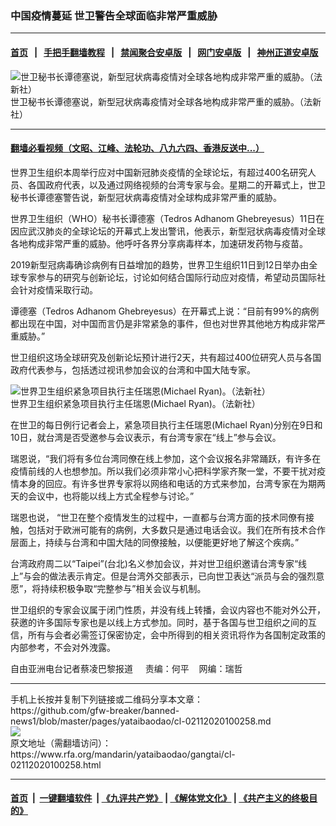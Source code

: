 ### 中国疫情蔓延   世卫警告全球面临非常严重威胁
------------------------

#### [首页](https://github.com/gfw-breaker/banned-news1/blob/master/README.md) &nbsp;&nbsp;|&nbsp;&nbsp; [手把手翻墙教程](https://github.com/gfw-breaker/guides/wiki) &nbsp;&nbsp;|&nbsp;&nbsp; [禁闻聚合安卓版](https://github.com/gfw-breaker/bn-android) &nbsp;&nbsp;|&nbsp;&nbsp; [网门安卓版](https://github.com/oGate2/oGate) &nbsp;&nbsp;|&nbsp;&nbsp; [神州正道安卓版](https://github.com/SzzdOgate/update) 



<div id="headerimg">
 <img alt="世卫秘书长谭德塞说，新型冠状病毒疫情对全球各地构成非常严重的威胁。（法新社）" src="https://www.rfa.org/mandarin/yataibaodao/gangtai/cl-02112020100258.html/000_1OK2HK.jpg/@@images/4b994ba7-565b-4bdf-a474-e26e32f0ea11.jpeg" title="世卫秘书长谭德塞说，新型冠状病毒疫情对全球各地构成非常严重的威胁。（法新社）"/>
 <div id="headerimgcontents">
  <div id="headerimgcaption">
   <span>
    世卫秘书长谭德塞说，新型冠状病毒疫情对全球各地构成非常严重的威胁。（法新社）
   </span>
   <!-- zoomattribute -->
  </div>
  <!-- headerimgcaption -->
 </div>
 <!-- headerimagecontents -->
</div>

<hr/>


#### [翻墙必看视频（文昭、江峰、法轮功、八九六四、香港反送中...）](http://167.172.214.107/home.html)

<div id="storytext">
 <div>
  <div class="slot_header">
  </div>
 </div>
 <p>
 </p>
 <p>
  世界卫生组织本周举行应对中国新冠肺炎疫情的全球论坛，有超过400名研究人员、各国政府代表，以及通过网络视频的台湾专家与会。星期二的开幕式上，世卫秘书长谭德塞警告说，新型冠状病毒疫情对全球构成非常严重的威胁。
 </p>
 <p>
  世界卫生组织（WHO）秘书长谭德塞（Tedros Adhanom Ghebreyesus）11日在因应武汉肺炎的全球论坛的开幕式上发出警讯，他表示，新型冠状病毒疫情对全球各地构成非常严重的威胁。他呼吁各界分享病毒样本，加速研发药物与疫苗。
 </p>
 <p>
 </p>
 <p>
 </p>
 <p>
  2019新型冠病毒确诊病例有日益增加的趋势，世界卫生组织11日到12日举办由全球专家参与的研究与创新论坛，讨论如何结合国际行动应对疫情，希望动员国际社会针对疫情采取行动。
 </p>
 <p>
  谭德塞（Tedros Adhanom Ghebreyesus）在开幕式上说：“目前有99%的病例都出现在中国，对中国而言仍是非常紧急的事件，但也对世界其他地方构成非常严重威胁。”
 </p>
 <p>
  世卫组织这场全球研究及创新论坛预计进行2天，共有超过400位研究人员与各国政府代表参与，包括透过视讯参加会议的台湾和中国大陆专家。
 </p>
 <p>
 </p>
 <p>
  <div class="image-inline captioned" style="width:1500px;">
   <div style="width:1500px;">
    <img alt="世界卫生组织紧急项目执行主任瑞恩(Michael Ryan)。（法新社）" src="https://www.rfa.org/mandarin/yataibaodao/gangtai/cl-02112020100258.html/000_1O66PS.jpg" title="世界卫生组织紧急项目执行主任瑞恩(Michael Ryan)。（法新社）"/>
   </div>
   <div class="image-caption">
    <span style="width:1500px;">
     世界卫生组织紧急项目执行主任瑞恩(Michael Ryan)。（法新社）
    </span>
    <span class="copyright">
    </span>
   </div>
  </div>
 </p>
 <p>
  在世卫的每日例行记者会上，紧急项目执行主任瑞恩(Michael Ryan)分别在9日和10日，就台湾是否受邀参与会议表示，有台湾专家在“线上”参与会议。
 </p>
 <p>
  瑞恩说，“我们将有多位台湾同僚在线上参加，这个会议报名非常踊跃，有许多在疫情前线的人也想参加。所以我们必须非常小心把科学家齐聚一堂，不要干扰对疫情本身的回应。有许多世界专家将以网络和电话的方式来参加，台湾专家在为期两天的会议中，也将能以线上方式全程参与讨论。”
 </p>
 <p>
  瑞恩也说， “世卫在整个疫情发生的过程中，一直都与台湾方面的技术同僚有接触，包括对于欧洲可能有的病例，大多数只是通过电话会议。我们在所有技术合作层面上，持续与台湾和中国大陆的同僚接触，以便能更好地了解这个疾病。”
 </p>
 <p>
  台湾政府周二以“Taipei”(台北)名义参加会议，并对世卫组织邀请台湾专家“线上”与会的做法表示肯定。但是台湾外交部表示，已向世卫表达“派员与会的强烈意愿”，将持续积极争取“完整参与”相关会议与机制。
 </p>
 <p>
  世卫组织的专家会议属于闭门性质，并没有线上转播，会议内容也不能对外公开，获邀的许多国际专家也是以线上方式参加。同时，基于各国与世卫组织之间的互信，所有与会者必需签订保密协定，会中所得到的相关资讯将作为各国制定政策的内部参考，不会对外洩露。
 </p>
 <p>
 </p>
 <p>
  自由亚洲电台记者蔡凌巴黎报道     责编：何平    网编：瑞哲
 </p>
</div>

<hr/>
手机上长按并复制下列链接或二维码分享本文章：<br/>
https://github.com/gfw-breaker/banned-news1/blob/master/pages/yataibaodao/cl-02112020100258.md <br/>
<a href='https://github.com/gfw-breaker/banned-news1/blob/master/pages/yataibaodao/cl-02112020100258.md'><img src='https://github.com/gfw-breaker/banned-news1/blob/master/pages/yataibaodao/cl-02112020100258.md.png'/></a> <br/>
原文地址（需翻墙访问）：https://www.rfa.org/mandarin/yataibaodao/gangtai/cl-02112020100258.html


------------------------
#### [首页](https://github.com/gfw-breaker/banned-news1/blob/master/README.md) &nbsp;|&nbsp; [一键翻墙软件](https://github.com/gfw-breaker/nogfw/blob/master/README.md) &nbsp;| [《九评共产党》](https://github.com/gfw-breaker/9ping.md/blob/master/README.md#九评之一评共产党是什么) | [《解体党文化》](https://github.com/gfw-breaker/jtdwh.md/blob/master/README.md) | [《共产主义的终极目的》](https://github.com/gfw-breaker/gczydzjmd.md/blob/master/README.md)


<img src='http://gfw-breaker.win/banned-news/pages/yataibaodao/cl-02112020100258.md' width='0px' height='0px'/>
